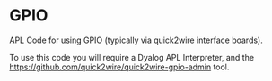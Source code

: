 GPIO
====

APL Code for using GPIO (typically via quick2wire interface boards).

To use this code you will require a Dyalog APL Interpreter, and the https://github.com/quick2wire/quick2wire-gpio-admin tool.
